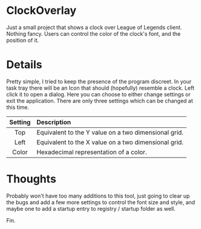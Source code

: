 # ClockOverlay
Just a small project that shows a clock over League of Legends client. Nothing fancy. Users can control the color of the clock's font, and the position of it. 

# Details
Pretty simple, I tried to keep the presence of the program discreet. In your task tray there will be an Icon that should (hopefully) resemble a clock.
Left click it to open a dialog. Here you can choose to either change settings or exit the application. There are only three settings which
can be changed at this time. 

|Setting      |Description    |
|:-----------:|:------------- |
|    Top      | Equivalent to the Y value on a two dimensional grid. |
|    Left     | Equivalent to the X value on a two dimensional grid. |
|    Color    | Hexadecimal representation of a color.               |

# Thoughts
Probably won't have too many additions to this tool, just going to clear up the bugs and add a few more settings to control the font size and style, and maybe one to add a startup entry to registry / startup folder as well. 

Fin.
